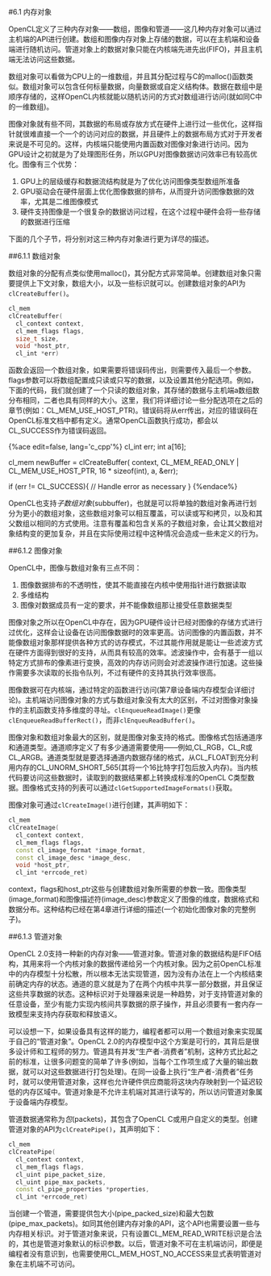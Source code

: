 #6.1 内存对象

OpenCL定义了三种内存对象——数组，图像和管道——这几种内存对象可以通过主机端的API进行创建。数组和图像内存对象上存储的数据，可以在主机端和设备端进行随机访问。管道对象上的数据对象只能在内核端先进先出(FIFO)，并且主机端无法访问这些数据。

数组对象可以看做为CPU上的一维数组，并且其分配过程与C的malloc()函数类似。数组对象可以包含任何标量数据，向量数据或自定义结构体。数据在数组中是顺序存储的，这样OpenCL内核就能以随机访问的方式对数组进行访问(就如同C中的一维数组)。

图像对象就有些不同，其数据的布局或存放方式在硬件上进行过一些优化，这样指针就很难直接一个一个的访问对应的数据，并且硬件上的数据布局方式对于开发者来说是不可见的。这样，内核端只能使用内置函数对图像对象进行访问。因为GPU设计之初就是为了处理图形任务，所以GPU对图像数据访问效率已有较高优化。图像有三个优势：

1. GPU上的层级缓存和数据流结构就是为了优化访问图像类型数组所准备
2. GPU驱动会在硬件层面上优化图像数据的排布，从而提升访问图像数据的效率，尤其是二维图像模式
3. 硬件支持图像是一个很复杂的数据访问过程，在这个过程中硬件会将一些存储的数据进行压缩

下面的几个子节，将分别对这三种内存对象进行更为详尽的描述。

##6.1.1 数组对象

数组对象的分配有点类似使用malloc()，其分配方式非常简单。创建数组对象只需要提供上下文对象，数组大小，以及一些标识就可以。创建数组对象的API为`clCreateBuffer()`。

```c++
cl_mem
clCreateBuffer(
  cl_context context,
  cl_mem_flags flags,
  size_t size,
  void *host_ptr,
  cl_int *err)
```

函数会返回一个数组对象，如果需要将错误码传出，则需要传入最后一个参数。flags参数可以将数组配置成只读或只写的数据，以及设置其他分配选项。例如，下面的代码，我们就创建了一个只读的数组对象，其存储的数据与主机端a数组数分布相同，二者也具有同样的大小。这里，我们将详细讨论一些分配选项在之后的章节(例如：CL_MEM_USE_HOST_PTR)。错误码将从err传出，对应的错误码在OpenCL标准文档中都有定义。通常OpenCL函数执行成功，都会以CL_SUCCESS作为错误码返回。

{%ace edit=false, lang='c_cpp'%}
cl_int err;
int a[16];

cl_mem newBuffer = clCreateBuffer(
  context,
  CL_MEM_READ_ONLY | CL_MEM_USE_HOST_PTR,
  16 * sizeof(int),
  a,
  &err);

if (err != CL_SUCCESS){
  // Handle error as necessary
}
{%endace%}

OpenCL也支持*子数组对象*(subbuffer)，也就是可以将单独的数组对象再进行划分为更小的数组对象，这些数组对象可以相互覆盖，可以读或写和拷贝，以及和其父数组以相同的方式使用。注意有覆盖和包含关系的子数组对象，会让其父数组对象结构变的更加复杂，并且在实际使用过程中这种情况会造成一些未定义的行为。

##6.1.2 图像对象

OpenCL中，图像与数组对象有三点不同：

1. 图像数据排布的不透明性，使其不能直接在内核中使用指针进行数据读取
2. 多维结构
3. 图像对数据成员有一定的要求，并不能像数组那让接受任意数据类型

图像对象之所以在OpenCL中存在，因为GPU硬件设计已经对图像的存储方式进行过优化，这样会让设备在访问图像数据时的效率更高。访问图像的内置函数，并不能像数组对象那样提供各种方式的访存模式，不过其能作用就是能让一些滤波方式在硬件方面得到很好的支持，从而具有较高的效率。滤波操作中，会有基于一组以特定方式排布的像素进行变换，高效的内存访问则会对滤波操作进行加速。这些操作需要多次读取的长指令队列，不过有硬件的支持其执行效率很高。

图像数据可在内核端，通过特定的函数进行访问(第7章设备端内存模型会详细讨论)。主机端访问图像对象的方式与数组对象没有太大的区别，不过对图像对象操作的主机函数支持多维度的寻址。`clEnqueueReadImage()`更像`clEnqueueReadBufferRect()`，而非`clEnqueuReadBuffer()`。

图像对象和数组对象最大的区别，就是图像对象支持的格式。图像格式包括通道序和通道类型。通道顺序定义了有多少通道需要使用——例如,CL_RGB，CL_R或CL_ARGB。通道类型就是要选择通道内数据存储的格式，从CL_FLOAT到充分利用内存的CL_UNORM_SHORT_565(其将一个16比特字打包后放入内存)。当内核代码要访问这些数据时，读取到的数据结果都上转换成标准的OpenCL C类型数据。图像格式支持的列表可以通过`clGetSupportedImageFormats()`获取。

图像对象可通过`clCreateImage()`进行创建，其声明如下：

```c++
cl_mem
clCreateImage(
  cl_context context,
  cl_mem_flags flags,
  const cl_image_format *image_format,
  const cl_image_desc *image_desc,
  void *host_ptr,
  cl_int *errcode_ret)
```

context，flags和host_ptr这些与创建数组对象所需要的参数一致。图像类型(image_format)和图像描述符(image_desc)参数定义了图像的维度，数据格式和数据分布。这种结构已经在第4章进行详细的描述(一个初始化图像对象的完整例子)。

##6.1.3 管道对象

OpenCL 2.0支持一种新的内存对象——管道对象。管道对象的数据结构是FIFO结构，其用来将一个内核对象的数据传递给另一个内核对象。因为之前OpenCL标准中的内存模型十分松散，所以根本无法实现管道，因为没有办法在上一个内核结束前确定内存的状态。通道的意义就是为了在两个内核中共享一部分数据，并且保证这些共享数据的状态。这种标识对于处理器来说是一种趋势，对于支持管道对象的任意设备，至少有能力实现内核间共享数据的原子操作，并且必须要有一套内存一致模型来支持内存获取和释放语义。

可以设想一下，如果设备具有这样的能力，编程者都可以用一个数组对象来实现属于自己的“管道对象”。OpenCL 2.0的内存模型中这个方案是可行的，其背后是很多设计师和工程师的努力。管道具有并发“生产者-消费者”机制，这种方式比起之前的标准，让很多问题变的简单了许多(例如，当每个工作项生成了大量的输出数据，就可以对这些数据进行打包处理)。在同一设备上执行“生产者-消费者”任务时，就可以使用管道对象，这样也允许硬件供应商能将这块内存映射到一个延迟较低的内存区域中。管道对象是不允许主机端对其进行读写的，所以访问管道对象属于设备端内存模型。

管道数据通常称为*包*(packets)，其包含了OpenCL C或用户自定义的类型。创建管道对象的API为`clCreatePipe()`，其声明如下：

```c++
cl_mem
clCreatePipe(
  cl_context context,
  cl_mem_flags flags,
  cl_uint pipe_packet_size,
  cl_uint pipe_max_packets,
  const cl_pipe_properties *properties,
  cl_int *errcode_ret)
```

当创建一个管道，需要提供包大小(pipe_packed_size)和最大包数(pipe_max_packets)。如同其他创建内存对象的API，这个API也需要设置一些与内存相关标识。对于管道对象来说，只有设置CL_MEM_READ_WRITE标识是合法的，其也是管道对象默认的标识参数。以后，管道对象不可在主机端访问，即便是编程者没有意识到，也需要使用CL_MEM_HOST_NO_ACCESS来显式表明管道对象在主机端不可访问。